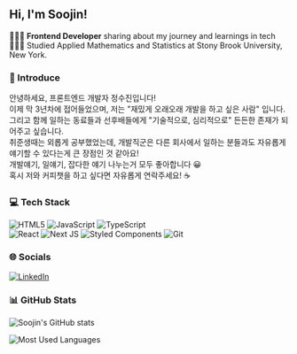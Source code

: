 ## Hi, I'm Soojin!
👩🏻‍💻 <b>Frontend Developer</b> sharing about my journey and learnings in tech<br/>
👩🏻‍🎓 Studied Applied Mathematics and Statistics at Stony Brook University, New York.<br/>

### 👋 Introduce
안녕하세요, 프론트엔드 개발자 정수진입니다!<br/>
이제 막 3년차에 접어들었으며, 저는 "재밌게 오래오래 개발을 하고 싶은 사람" 입니다.<br/>
그리고 함께 일하는 동료들과 선후배들에게 "기술적으로, 심리적으로" 든든한 존재가 되어주고 싶습니다.<br/>
취준생때는 외롭게 공부했었는데, 개발직군은 다른 회사에서 일하는 분들과도 자유롭게 얘기할 수 있다는게 큰 장점인 것 같아요!<br/>
개발얘기, 일얘기, 잡다한 얘기 나누는거 모두 좋아합니다 😀 <br/>
혹시 저와 커피챗을 하고 싶다면 자유롭게 연락주세요! ☕️ <br/>

### 💻 Tech Stack
![HTML5](https://img.shields.io/badge/html5-%23E34F26.svg?style=for-the-badge&logo=html5&logoColor=white) 
![JavaScript](https://img.shields.io/badge/javascript-%23323330.svg?style=for-the-badge&logo=javascript&logoColor=%23F7DF1E) 
![TypeScript](https://img.shields.io/badge/typescript-%23007ACC.svg?style=for-the-badge&logo=typescript&logoColor=white)  
![React](https://img.shields.io/badge/react-%2320232a.svg?style=for-the-badge&logo=react&logoColor=%2361DAFB) 
![Next JS](https://img.shields.io/badge/Next-black?style=for-the-badge&logo=next.js&logoColor=white) 
![Styled Components](https://img.shields.io/badge/styled--components-DB7093?style=for-the-badge&logo=styled-components&logoColor=white)
![Git](https://img.shields.io/badge/git-%23F05033.svg?style=for-the-badge&logo=git&logoColor=white) 

### 🌐 Socials
[![LinkedIn](https://img.shields.io/badge/LinkedIn-%230077B5.svg?logo=linkedin&logoColor=white)](https://linkedin.com/in/https://www.linkedin.com/in/soojin-jung-313191284/) 

### 📊 GitHub Stats
![Soojin's GitHub stats](https://github-readme-stats.vercel.app/api?username=soojjung&show_icons=true&theme=dracula) 

![Most Used Languages](https://github-readme-stats.vercel.app/api/top-langs/?username=soojjung&theme=dracula&hide_border=false&include_all_commits=false&count_private=false&layout=compact)

<!-- ![Leetcode Stats](https://leetcard.jacoblin.cool/sojjung3?theme=nord) -->



